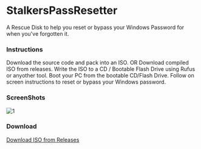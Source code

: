 # StalkersPassResetter
A Rescue Disk to help you reset or bypass your Windows Password for when you've forgotten it.

### Instructions
Download the source code and pack into an ISO.
OR
Download compiled ISO from releases.
Write the ISO to a CD / Bootable Flash Drive using Rufus or anyother tool.
Boot your PC from the bootable CD/Flash Drive.
Follow on screen instructions to reset or bypass your Windows password.

### ScreenShots
![1](http://stalkers.pk/blog/wp-content/uploads/2018/07/Windows-10-x64-2018-07-15-12-08-40.png)

### Download
[Download ISO from Releases](https://github.com/StalkersSecurity/StalkersPassResetter/leases)
